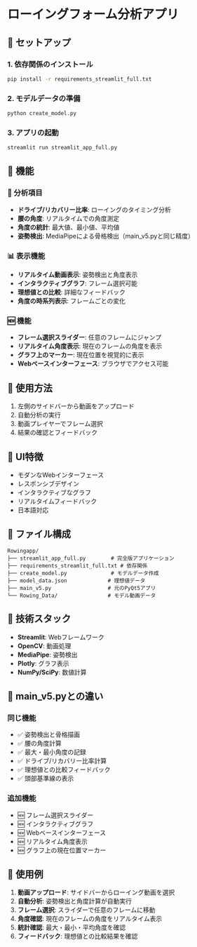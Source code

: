 # ローイングフォーム分析アプリ 

## 🚀 セットアップ

### 1. 依存関係のインストール
```bash
pip install -r requirements_streamlit_full.txt
```

### 2. モデルデータの準備
```bash
python create_model.py
```

### 3. アプリの起動
```bash
streamlit run streamlit_app_full.py
```

## 📱 機能

### 🎯 分析項目
- **ドライブ/リカバリー比率**: ローイングのタイミング分析
- **腰の角度**: リアルタイムでの角度測定
- **角度の統計**: 最大値、最小値、平均値
- **姿勢検出**: MediaPipeによる骨格検出（main_v5.pyと同じ精度）

### 📊 表示機能
- **リアルタイム動画表示**: 姿勢検出と角度表示
- **インタラクティブグラフ**: フレーム選択可能
- **理想値との比較**: 詳細なフィードバック
- **角度の時系列表示**: フレームごとの変化

### 🆕 機能
- **フレーム選択スライダー**: 任意のフレームにジャンプ
- **リアルタイム角度表示**: 現在のフレームの角度を表示
- **グラフ上のマーカー**: 現在位置を視覚的に表示
- **Webベースインターフェース**: ブラウザでアクセス可能

## 🚀 使用方法
1. 左側のサイドバーから動画をアップロード
2. 自動分析の実行
3. 動画プレイヤーでフレーム選択
4. 結果の確認とフィードバック

## 🎨 UI特徴
- モダンなWebインターフェース
- レスポンシブデザイン
- インタラクティブなグラフ
- リアルタイムフィードバック
- 日本語対応

## 📁 ファイル構成
```
Rowingapp/
├── streamlit_app_full.py        # 完全版アプリケーション
├── requirements_streamlit_full.txt # 依存関係
├── create_model.py              # モデルデータ作成
├── model_data.json             # 理想値データ
├── main_v5.py                  # 元のPyQt5アプリ
└── Rowing_Data/                # モデル動画データ
```

## 🔧 技術スタック
- **Streamlit**: Webフレームワーク
- **OpenCV**: 動画処理
- **MediaPipe**: 姿勢検出
- **Plotly**: グラフ表示
- **NumPy/SciPy**: 数値計算

## 🔄 main_v5.pyとの違い

### 同じ機能
- ✅ 姿勢検出と骨格描画
- ✅ 腰の角度計算
- ✅ 最大・最小角度の記録
- ✅ ドライブ/リカバリー比率計算
- ✅ 理想値との比較フィードバック
- ✅ 頭部基準線の表示

### 追加機能
- 🆕 フレーム選択スライダー
- 🆕 インタラクティブグラフ
- 🆕 Webベースインターフェース
- 🆕 リアルタイム角度表示
- 🆕 グラフ上の現在位置マーカー

## 🎯 使用例
1. **動画アップロード**: サイドバーからローイング動画を選択
2. **自動分析**: 姿勢検出と角度計算が自動実行
3. **フレーム選択**: スライダーで任意のフレームに移動
4. **角度確認**: 現在のフレームの角度をリアルタイム表示
5. **統計確認**: 最大・最小・平均角度を確認
6. **フィードバック**: 理想値との比較結果を確認 
